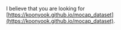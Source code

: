 I believe that you are looking for [https://koonyook.github.io/mocap_dataset](https://koonyook.github.io/mocap_dataset).
